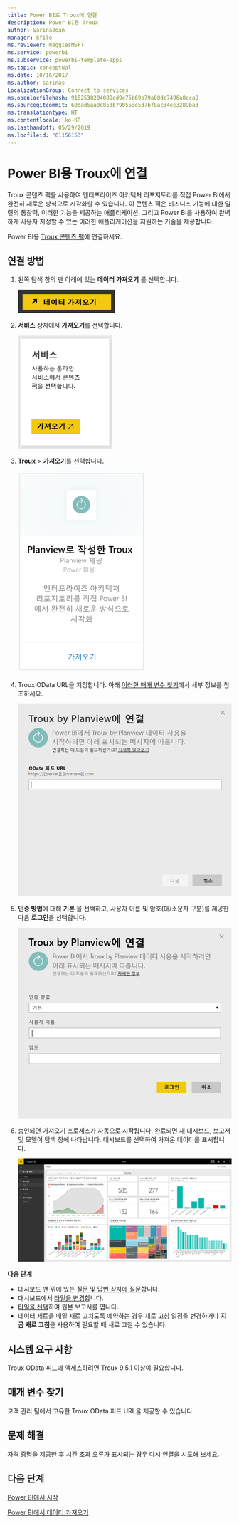 ```yaml
---
title: Power BI로 Troux에 연결
description: Power BI용 Troux
author: SarinaJoan
manager: kfile
ms.reviewer: maggiesMSFT
ms.service: powerbi
ms.subservice: powerbi-template-apps
ms.topic: conceptual
ms.date: 10/16/2017
ms.author: sarinas
LocalizationGroup: Connect to services
ms.openlocfilehash: 9152538204089ed9c75b69b79a08dc7496a8cca9
ms.sourcegitcommit: 60dad5aa0d85db790553e537bf8ac34ee3289ba3
ms.translationtype: HT
ms.contentlocale: ko-KR
ms.lasthandoff: 05/29/2019
ms.locfileid: "61156153"
---
```

# <a name="connect-to-troux-for-power-bi"></a>Power BI용 Troux에 연결
Troux 콘텐츠 팩을 사용하여 엔터프라이즈 아키텍처 리포지토리를 직접 Power BI에서 완전히 새로운 방식으로 시각화할 수 있습니다. 이 콘텐츠 팩은 비즈니스 기능에 대한 일련의 통찰력, 이러한 기능을 제공하는 애플리케이션, 그리고 Power BI를 사용하여 완벽하게 사용자 지정할 수 있는 이러한 애플리케이션을 지원하는 기술을 제공합니다.

Power BI용 [Troux 콘텐츠 팩](https://app.powerbi.com/getdata/services/troux)에 연결하세요.

## <a name="how-to-connect"></a>연결 방법
1. 왼쪽 탐색 창의 맨 아래에 있는 **데이터 가져오기** 를 선택합니다.
   
   ![](media/service-connect-to-troux/getdata.png)
2. **서비스** 상자에서 **가져오기**를 선택합니다.
   
   ![](media/service-connect-to-troux/services.png)
3. **Troux** \>  **가져오기**를 선택합니다.
   
   ![](media/service-connect-to-troux/troux.png)
4. Troux OData URL을 지정합니다. 아래 [이러한 매개 변수 찾기](#FindingParams)에서 세부 정보를 참조하세요.
   
   ![](media/service-connect-to-troux/params.png)
5. **인증 방법**에 대해 **기본** 을 선택하고, 사용자 이름 및 암호(대/소문자 구분)를 제공한 다음 **로그인**을 선택합니다.
   
    ![](media/service-connect-to-troux/creds.png)
6. 승인되면 가져오기 프로세스가 자동으로 시작됩니다. 완료되면 새 대시보드, 보고서 및 모델이 탐색 창에 나타납니다. 대시보드를 선택하여 가져온 데이터를 표시합니다.
   
     ![](media/service-connect-to-troux/dashboard.png)

**다음 단계**

* 대시보드 맨 위에 있는 [질문 및 답변 상자에 질문](consumer/end-user-q-and-a.md)합니다.
* 대시보드에서 [타일을 변경](service-dashboard-edit-tile.md)합니다.
* [타일을 선택](consumer/end-user-tiles.md)하여 원본 보고서를 엽니다.
* 데이터 세트을 매일 새로 고치도록 예약하는 경우 새로 고침 일정을 변경하거나 **지금 새로 고침**을 사용하여 필요할 때 새로 고칠 수 있습니다.

## <a name="system-requirements"></a>시스템 요구 사항
Troux OData 피드에 액세스하려면 Troux 9.5.1 이상이 필요합니다.

<a name="FindingParams"></a>

## <a name="finding-parameters"></a>매개 변수 찾기
고객 관리 팀에서 고유한 Troux OData 피드 URL을 제공할 수 있습니다.

## <a name="troubleshooting"></a>문제 해결
자격 증명을 제공한 후 시간 초과 오류가 표시되는 경우 다시 연결을 시도해 보세요.

## <a name="next-steps"></a>다음 단계
[Power BI에서 시작](service-get-started.md)

[Power BI에서 데이터 가져오기](service-get-data.md)

